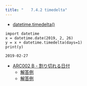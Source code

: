 ```yaml
---
title: "　　7.4.2 timedelta"
---
```


* [datetime.timedelta()](https://docs.python.org/ja/3/library/datetime.html#timedelta-objects)

```python:サンプルコード
import datetime
x = datetime.date(2019, 2, 26)
y = x + datetime.timedelta(days=1)
print(y)
```

```text:実行結果
2019-02-27
```

- [ARC002 B - 割り切れる日付](https://atcoder.jp/contests/arc002/tasks/arc002_2)
    - [解答例](https://atcoder.jp/contests/arc002/submissions/15568349)
    - [解答例](https://atcoder.jp/contests/arc002/submissions/18291822)